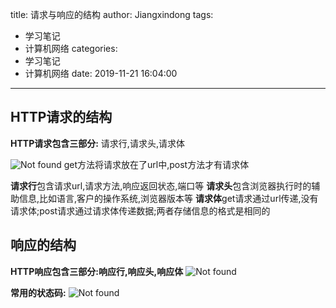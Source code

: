 title: 请求与响应的结构
author: Jiangxindong
tags:
  - 学习笔记
  - 计算机网络
categories:
  - 学习笔记
  - 计算机网络
date: 2019-11-21 16:04:00
---
## HTTP请求的结构
**HTTP请求包含三部分:** 请求行,请求头,请求体

![Not found](/post-img/post-img8.png)
get方法将请求放在了url中,post方法才有请求体

**请求行**包含请求url,请求方法,响应返回状态,端口等
**请求头**包含浏览器执行时的辅助信息,比如语言,客户的操作系统,浏览器版本等
**请求体**get请求通过url传递,没有请求体;post请求通过请求体传递数据;两者存储信息的格式是相同的

## 响应的结构
**HTTP响应包含三部分:响应行,响应头,响应体**
![Not found](/post-img/post-img10.png)

**常用的状态码:**
![Not found](/post-img/post-img9.png)



